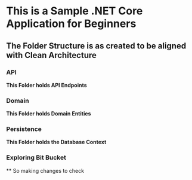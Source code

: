 # This is a Sample .NET Core Application for Beginners
## The Folder Structure is as created to be aligned with Clean Architecture
### API
**This Folder holds API Endpoints**

### Domain
**This Folder holds Domain Entities**

### Persistence
**This Folder holds the Database Context**


### Exploring Bit Bucket
** So making changes to check 
